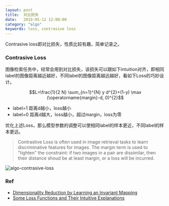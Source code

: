 ```yaml
---
layout: post
title:  对比损失
date:   2019-05-12 12:00:00
category: "algo"
keywords: loss, contrasive loss
---
```


Contrasive loss即对比损失，性质比较有趣，简单记录之。

### Contrasive Loss

图像检索任务中，经常会用到对比损失，该损失可以跟如下intuition对齐，即相同label的图像距离越近越好，不同label的图像距离越远越好，看如下Loss的巧妙设计。

$$L=\frac{1}{2 N} \sum_{n=1}^{N} y d^{2}+(1-y) \max (\operatorname{margin}-d, 0)^{2}$$

+ label=1 距离d越小，loss越小
+ label=0 距离d越大，loss越小，超过margin，loss为零

优化上述Loss，那么模型参数的调整可以使相同label的样本更近，不同label的样本更远。

> Contrastive Loss is often used in image retrieval tasks to learn discriminative features for images. The margin term is used to "tighten" the constraint: if two images in a pair are dissimilar, then their distance shoud be at least margin, or a loss will be incurred.

![algo-contrasive-loss](https://images-1256734305.cos.ap-beijing.myqcloud.com/algo-contrasive-loss.png)

### Ref

+ [Dimensionality Reduction by Learning an Invariant Mapping](http://yann.lecun.com/exdb/publis/pdf/hadsell-chopra-lecun-06.pdf)
+ [Some Loss Functions and Their Intuitive Explanations](https://jdhao.github.io/2017/03/13/some_loss_and_explanations/)

